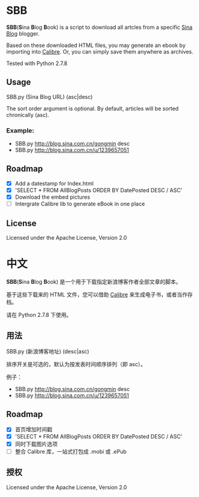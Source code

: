# SBB

**SBB**(**S**ina **B**log **B**ook) is a script to download all artcles from a specific [Sina Blog](http://blog.sina.com.cn/) blogger.

Based on these downloaded HTML files, you may generate an ebook by importing into [Calibre](http://calibre-ebook.com/). Or, you can simply save them anywhere as archives.

Tested with Python 2.7.8

## Usage
SBB.py (Sina Blog URL) (asc|desc)

The sort order argument is optional. By default, articles will be sorted chronically (asc).

### Example:

- SBB.py http://blog.sina.com.cn/gongmin desc
- SBB.py http://blog.sina.com.cn/u/1239657051

## Roadmap
- [x] Add a datestamp for Index.html
- [x] 'SELECT * FROM AllBlogPosts ORDER BY DatePosted DESC / ASC'
- [x] Download the embed pictures
- [ ] Intergrate Calibre lib to generate eBook in one place

## License
Licensed under the Apache License, Version 2.0


# 中文

**SBB**(**S**ina **B**log **B**ook) 是一个用于下载指定新浪博客作者全部文章的脚本。

基于这些下载来的 HTML 文件，您可以借助 [Calibre](http://calibre-ebook.com/) 来生成电子书，或者当作存档。

请在 Python 2.7.8 下使用。

## 用法
SBB.py (新浪博客地址) (desc|asc)

排序开关是可选的，默认为按发表时间顺序排列（即 asc）。

例子：

- SBB.py http://blog.sina.com.cn/gongmin desc
- SBB.py http://blog.sina.com.cn/u/1239657051
	
## Roadmap
- [x] 首页增加时间戳
- [x] 'SELECT * FROM AllBlogPosts ORDER BY DatePosted DESC / ASC'
- [x] 同时下载图片选项
- [ ] 整合 Calibre 库，一站式打包成 .mobi 或 .ePub

## 授权
Licensed under the Apache License, Version 2.0